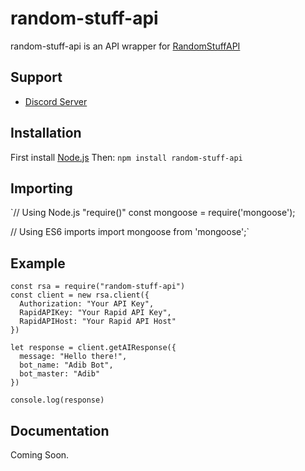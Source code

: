 # random-stuff-api
 
random-stuff-api is an API wrapper for [RandomStuffAPI](https://rapidapi.com/pgamerxdev/api/random-stuff-api)

## Support

- [Discord Server](https://discord.gg/A7jDyPFH56)


## Installation

First install [Node.js](https://nodejs.org/en/) Then:
`npm install random-stuff-api`

## Importing

`// Using Node.js "require()"
const mongoose = require('mongoose');

// Using ES6 imports
import mongoose from 'mongoose';`

## Example

```
const rsa = require("random-stuff-api")
const client = new rsa.client({
  Authorization: "Your API Key",
  RapidAPIKey: "Your Rapid API Key",
  RapidAPIHost: "Your Rapid API Host"
})

let response = client.getAIResponse({
  message: "Hello there!",
  bot_name: "Adib Bot",
  bot_master: "Adib"
})

console.log(response)
```

## Documentation

Coming Soon.
